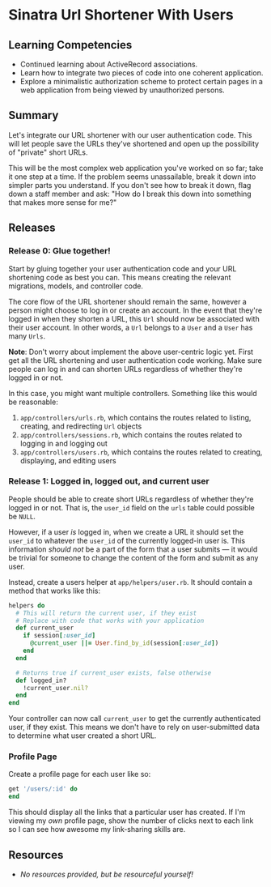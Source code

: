 # Sinatra Url Shortener With Users

## Learning Competencies

* Continued learning about ActiveRecord associations.
* Learn how to integrate two pieces of code into one coherent application.
* Explore a minimalistic authorization scheme to protect certain pages in a web application from being viewed by unauthorized persons.

## Summary

Let's integrate our URL shortener with our user authentication code.  This
will let people save the URLs they've shortened and open up the possibility of
"private" short URLs.

This will be the most complex web application you've worked on so far; take it
one step at a time.  If the problem seems unassailable, break it down into
simpler parts you understand.  If you don't see how to break it down, flag down
a staff member and ask: "How do I break this down into something that makes
more sense for me?"


## Releases

### Release 0: Glue together!

Start by gluing together your user authentication code and your URL shortening
code as best you can.  This means creating the relevant migrations, models, and
controller code.

The core flow of the URL shortener should remain the same, however a person
might choose to log in or create an account.  In the event that they're logged
in when they shorten a URL, this `Url` should now be associated with their user
account.  In other words, a `Url` belongs to a `User` and a `User` has many
`Urls`.

**Note**: Don't worry about implement the above user-centric logic yet.  First
get all the URL shortening and user authentication code working.  Make sure
people can log in and can shorten URLs regardless of whether they're logged in
or not.

In this case, you might want multiple controllers.  Something like this would
be reasonable:

1. `app/controllers/urls.rb`, which contains the routes related to listing, creating, and redirecting `Url` objects
2. `app/controllers/sessions.rb`, which contains the routes related to logging in and logging out
3. `app/controllers/users.rb`, which contains the routes related to creating, displaying, and editing users

### Release 1: Logged in, logged out, and current user

People should be able to create short URLs regardless of whether they're logged
in or not.  That is, the `user_id` field on the `urls` table could possible be
`NULL`.

However, if a user *is* logged in, when we create a URL it should set the
`user_id` to whatever the `user_id` of the currently logged-in user is.  This
information *should not* be a part of the form that a user submits &mdash; it
would be trivial for someone to change the content of the form and submit as
any user.

Instead, create a users helper at `app/helpers/user.rb`.  It should contain a
method that works like this:

```ruby
helpers do
  # This will return the current user, if they exist
  # Replace with code that works with your application
  def current_user
    if session[:user_id]
      @current_user ||= User.find_by_id(session[:user_id])
    end
  end

  # Returns true if current_user exists, false otherwise
  def logged_in?
    !current_user.nil?
  end
end
```

Your controller can now call `current_user` to get the currently authenticated
user, if they exist.  This means we don't have to rely on user-submitted data
to determine what user created a short URL.

### Profile Page

Create a profile page for each user like so:

```ruby
get '/users/:id' do
end
```

This should display all the links that a particular user has created.  If I'm
viewing my *own* profile page, show the number of clicks next to each link so I
can see how awesome my link-sharing skills are.

## Resources

* _No resources provided, but be resourceful yourself!_
